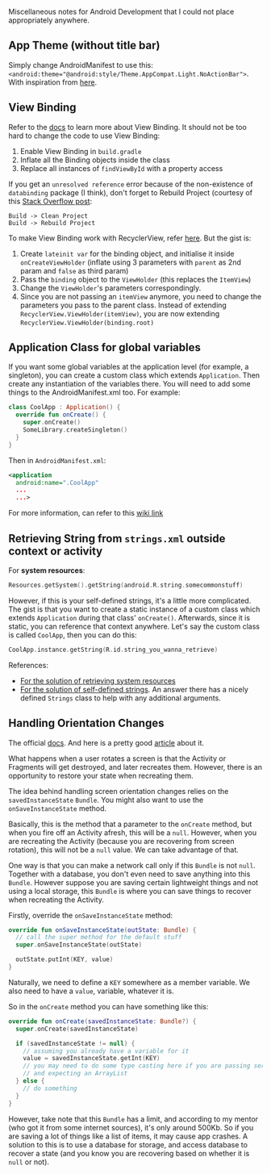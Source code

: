 Miscellaneous notes for Android Development that I could not place appropriately anywhere.

## App Theme (without title bar)
Simply change AndroidManifest to use this: `<android:theme="@android:style/Theme.AppCompat.Light.NoActionBar">`. With inspiration from [here](https://stackoverflow.com/questions/13370719/remove-android-default-action-bar).

## View Binding
Refer to the [docs](https://developer.android.com/topic/libraries/view-binding) to learn more about View Binding. It should not be too hard to change the code to use View Binding:
1. Enable View Binding in `build.gradle`
2. Inflate all the Binding objects inside the class
3. Replace all instances of `findViewById` with a property access

If you get an `unresolved reference` error because of the non-existence of `databinding` package (I think), don't forget to Rebuild Project (courtesy of this [Stack Overflow post](https://stackoverflow.com/questions/55933708/unresolved-referenceactivitymainbinding):
```
Build -> Clean Project
Build -> Rebuild Project
```

To make View Binding work with RecyclerView, refer [here](https://stackoverflow.com/questions/60313719/how-to-use-android-view-binding-with-recyclerview). But the gist is:
1. Create `lateinit var` for the binding object, and initialise it inside `onCreateViewHolder` (inflate using 3 parameters with `parent` as 2nd param and `false` as third param)
2. Pass the `binding` object to the `ViewHolder` (this replaces the `ItemView`)
3. Change the `ViewHolder`'s parameters correspondingly. 
4. Since you are not passing an `itemView` anymore, you need to change the parameters you pass to the parent class. Instead of extending `RecyclerView.ViewHolder(itemView)`, you are now extending `RecyclerView.ViewHolder(binding.root)`

## Application Class for global variables
If you want some global variables at the application level (for example, a singleton), you can create a custom class which extends `Application`. Then create any instantiation of the variables there. You will need to add some things to the AndroidManifest.xml too.
For example:

```kotlin
class CoolApp : Application() {
  override fun onCreate() {
    super.onCreate()
    SomeLibrary.createSingleton()
  }
}
```

Then in `AndroidManifest.xml`:
```xml
<application
  android:name=".CoolApp"
  ...
  ...>
```

For more information, can refer to this [wiki link](https://github.com/codepath/android_guides/wiki/Understanding-the-Android-Application-Class)

## Retrieving String from `strings.xml` outside context or activity
For **system resources**: 
```kotlin
Resources.getSystem().getString(android.R.string.somecommonstuff)
```

However, if this is your self-defined strings, it's a little more complicated. The gist is that you want to create a static instance of a custom class which extends `Application` during that class' `onCreate()`. Afterwards, since it is static, you can reference that context anywhere. Let's say the custom class is called `CoolApp`, then you can do this:
```kotlin
CoolApp.instance.getString(R.id.string_you_wanna_retrieve)
```

References:
* [For the solution of retrieving system resources](https://stackoverflow.com/questions/4253328/getstring-outside-of-a-context-or-activity/8765766)
* [For the solution of self-defined strings](https://stackoverflow.com/questions/4391720/how-can-i-get-a-resource-content-from-a-static-context/4391811#4391811). An answer there has a nicely defined `Strings` class to help with any additional arguments.

## Handling Orientation Changes
The official [docs](https://developer.android.com/guide/topics/resources/runtime-changes). And here is a pretty good [article](https://medium.com/hootsuite-engineering/handling-orientation-changes-on-android-41a6b62cb43f) about it.

What happens when a user rotates a screen is that the Activity or Fragments will get destroyed, and later recreates them. However, there is an opportunity to restore your state when recreating them.

The idea behind handling screen orientation changes relies on the `savedInstanceState` `Bundle`. You might also want to use the `onSaveInstanceState` method. 

Basically, this is the method that a parameter to the `onCreate` method, but when you fire off an Activity afresh, this will be a `null`. However, when you are recreating the Activity (because you are recovering from screen rotation), this will not be a `null` value. We can take advantage of that.

One way is that you can make a network call only if this `Bundle` is not `null`. Together with a database, you don't even need to save anything into this `Bundle`. However suppose you are saving certain lightweight things and not using a local storage, this `Bundle` is where you can save things to recover when recreating the Activity.

Firstly, override the `onSaveInstanceState` method:

```kotlin
override fun onSaveInstanceState(outState: Bundle) {
  // call the super method for the default stuff
  super.onSaveInstanceState(outState)

  outState.putInt(KEY, value)
}
```
Naturally, we need to define a `KEY` somewhere as a member variable. We also need to have a `value`, variable, whatever it is.

So in the `onCreate` method you can have something like this:

```kotlin
override fun onCreate(savedInstanceState: Bundle?) {
  super.onCreate(savedInstanceState)

  if (savedInstanceState != null) {
    // assuming you already have a variable for it
    value = savedInstanceState.getInt(KEY)
    // you may need to do some type casting here if you are passing serializable
    // and expecting an ArrayList
  } else {
    // do something
  }
}
```

However, take note that this `Bundle` has a limit, and according to my mentor (who got it from some internet sources), it's only around 500Kb. So if you are saving a lot of things like a list of items, it may cause app crashes. A solution to this is to use a database for storage, and access database to recover a state (and you know you are recovering based on whether it is `null` or not).
